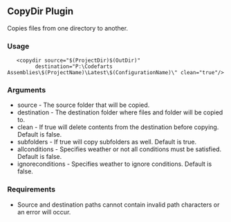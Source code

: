 ## CopyDir Plugin

Copies files from one directory to another.

### Usage

       <copydir source="$(ProjectDir)$(OutDir)"
             destination="P:\Codefarts Assemblies\$(ProjectName)\Latest\$(ConfigurationName)\" clean="true"/>


### Arguments
 
* source - The source folder that will be copied.
* destination - The destination folder where files and folder will be copied to.
* clean - If true will delete contents from the destination before copying. Default is false.
* subfolders - If true will copy subfolders as well. Default is true.
* allconditions - Specifies weather or not all conditions must be satisfied. Default is false.
* ignoreconditions - Specifies weather to ignore conditions. Default is false.

### Requirements

* Source and destination paths cannot contain invalid path characters or an error will occur.
~~~~